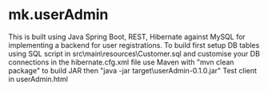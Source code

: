 mk.userAdmin
============
This is built using Java Spring Boot, REST, Hibernate against MySQL for implementing a backend for user registrations.
To build first setup DB tables using SQL script in src\main\resources\Customer.sql and customise your DB connections in the hibernate.cfg.xml file
use Maven with "mvn clean package" to build JAR
then "java -jar target\userAdmin-0.1.0.jar"
Test client in userAdmin.html
